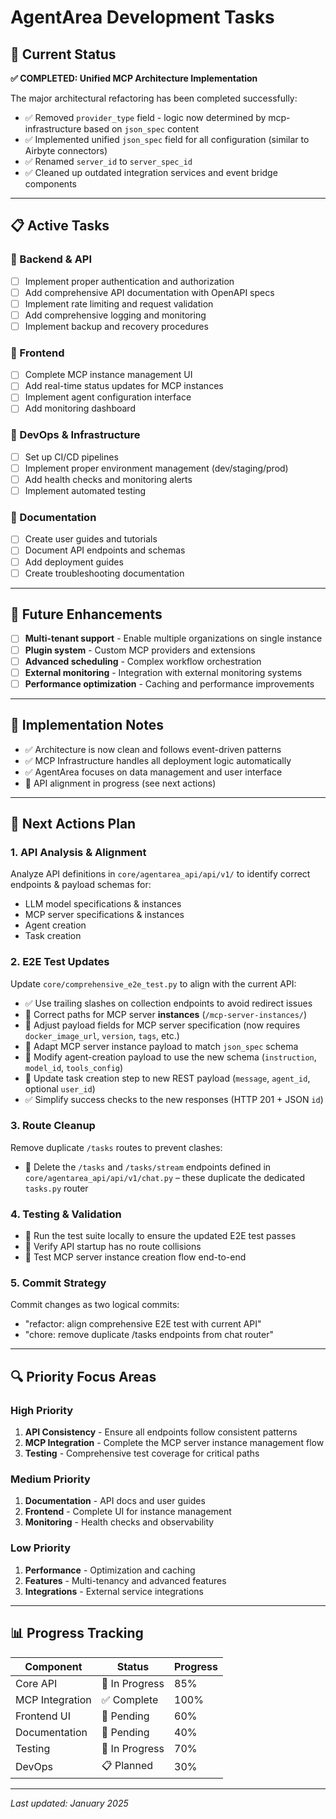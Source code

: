 # AgentArea Development Tasks

## 🎯 Current Status

**✅ COMPLETED: Unified MCP Architecture Implementation**

The major architectural refactoring has been completed successfully:
- ✅ Removed `provider_type` field - logic now determined by mcp-infrastructure based on `json_spec` content
- ✅ Implemented unified `json_spec` field for all configuration (similar to Airbyte connectors)
- ✅ Renamed `server_id` to `server_spec_id`
- ✅ Cleaned up outdated integration services and event bridge components

---

## 📋 Active Tasks

### 🔧 Backend & API
- [ ] Implement proper authentication and authorization
- [ ] Add comprehensive API documentation with OpenAPI specs
- [ ] Implement rate limiting and request validation
- [ ] Add comprehensive logging and monitoring
- [ ] Implement backup and recovery procedures

### 🎨 Frontend
- [ ] Complete MCP instance management UI
- [ ] Add real-time status updates for MCP instances
- [ ] Implement agent configuration interface
- [ ] Add monitoring dashboard

### 🚀 DevOps & Infrastructure
- [ ] Set up CI/CD pipelines
- [ ] Implement proper environment management (dev/staging/prod)
- [ ] Add health checks and monitoring alerts
- [ ] Implement automated testing

### 📖 Documentation
- [ ] Create user guides and tutorials
- [ ] Document API endpoints and schemas
- [ ] Add deployment guides
- [ ] Create troubleshooting documentation

---

## 🚀 Future Enhancements

- [ ] **Multi-tenant support** - Enable multiple organizations on single instance
- [ ] **Plugin system** - Custom MCP providers and extensions
- [ ] **Advanced scheduling** - Complex workflow orchestration
- [ ] **External monitoring** - Integration with external monitoring systems
- [ ] **Performance optimization** - Caching and performance improvements

---

## 📝 Implementation Notes

- ✅ Architecture is now clean and follows event-driven patterns
- ✅ MCP Infrastructure handles all deployment logic automatically  
- ✅ AgentArea focuses on data management and user interface
- 🚧 API alignment in progress (see next actions)

---

## 🎯 Next Actions Plan

### 1. API Analysis & Alignment
Analyze API definitions in `core/agentarea_api/api/v1/` to identify correct endpoints & payload schemas for:
- LLM model specifications & instances
- MCP server specifications & instances  
- Agent creation
- Task creation

### 2. E2E Test Updates
Update `core/comprehensive_e2e_test.py` to align with the current API:
- ✅ Use trailing slashes on collection endpoints to avoid redirect issues
- 🔄 Correct paths for MCP server **instances** (`/mcp-server-instances/`)
- 🔄 Adjust payload fields for MCP server specification (now requires `docker_image_url`, `version`, `tags`, etc.)
- 🔄 Adapt MCP server instance payload to match `json_spec` schema
- 🔄 Modify agent-creation payload to use the new schema (`instruction`, `model_id`, `tools_config`)
- 🔄 Update task creation step to new REST payload (`message`, `agent_id`, optional `user_id`)
- ✅ Simplify success checks to the new responses (HTTP 201 + JSON `id`)

### 3. Route Cleanup
Remove duplicate `/tasks` routes to prevent clashes:
- 🔄 Delete the `/tasks` and `/tasks/stream` endpoints defined in `core/agentarea_api/api/v1/chat.py` – these duplicate the dedicated `tasks.py` router

### 4. Testing & Validation
- 🔄 Run the test suite locally to ensure the updated E2E test passes
- 🔄 Verify API startup has no route collisions
- 🔄 Test MCP server instance creation flow end-to-end

### 5. Commit Strategy
Commit changes as two logical commits:
- "refactor: align comprehensive E2E test with current API"
- "chore: remove duplicate /tasks endpoints from chat router"

---

## 🔍 Priority Focus Areas

### High Priority
1. **API Consistency** - Ensure all endpoints follow consistent patterns
2. **MCP Integration** - Complete the MCP server instance management flow
3. **Testing** - Comprehensive test coverage for critical paths

### Medium Priority  
1. **Documentation** - API docs and user guides
2. **Frontend** - Complete UI for instance management
3. **Monitoring** - Health checks and observability

### Low Priority
1. **Performance** - Optimization and caching
2. **Features** - Multi-tenancy and advanced features
3. **Integrations** - External service integrations

---

## 📊 Progress Tracking

| Component | Status | Progress |
|-----------|---------|----------|
| Core API | 🚧 In Progress | 85% |
| MCP Integration | ✅ Complete | 100% |
| Frontend UI | 🔄 Pending | 60% |
| Documentation | 🔄 Pending | 40% |
| Testing | 🚧 In Progress | 70% |
| DevOps | 📋 Planned | 30% |

---

*Last updated: January 2025*
